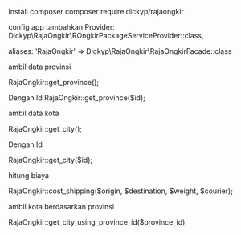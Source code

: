 Install composer 
composer require dickyp/rajaongkir

config app tambahkan
Provider:
Dickyp\RajaOngkir\ROngkirPackageServiceProvider::class,

aliases:
'RajaOngkir' => Dickyp\RajaOngkir\RajaOngkirFacade::class

ambil data provinsi 

RajaOngkir::get_province();

Dengan Id 
RajaOngkir::get_province($id);

ambil data kota

RajaOngkir::get_city();

Dengan Id

RajaOngkir::get_city($id);


hitung biaya

RajaOngkir::cost_shipping($origin, $destination, $weight, $courier);

ambil kota berdasarkan provinsi

RajaOngkir::get_city_using_province_id($province_id)
